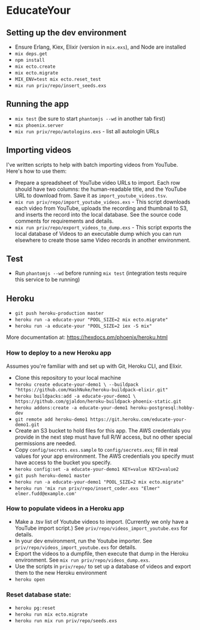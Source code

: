 # EducateYour

## Setting up the dev environment

  * Ensure Erlang, Kiex, Elixir (version in `mix.exs`), and Node are installed
  * `mix deps.get`
  * `npm install`
  * `mix ecto.create`
  * `mix ecto.migrate`
  * `MIX_ENV=test mix ecto.reset_test`
  * `mix run priv/repo/insert_seeds.exs`

## Running the app

  * `mix test` (be sure to start `phantomjs --wd` in another tab first)
  * `mix phoenix.server`
  * `mix run priv/repo/autologins.exs` - list all autologin URLs

## Importing videos

I've written scripts to help with batch importing videos from YouTube. Here's how to use them:

  * Prepare a spreadsheet of YouTube video URLs to import. Each row should have two columns: the human-readable title, and the YouTube URL to download from. Save it as `import_youtube_videos.tsv`.
  * `mix run priv/repo/import_youtube_videos.exs` - This script downloads each video from YouTube, uploads the recording and thumbnail to S3, and inserts the record into the local database. See the source code comments for requirements and details.
  * `mix run priv/repo/export_videos_to_dump.exs` - This script exports the local database of Videos to an executable dump which you can run elsewhere to create those same Video records in another environment.

## Test

  * Run `phantomjs --wd` before running `mix test` (integration tests require this service to be running)

## Heroku

* `git push heroku-production master`
* `heroku run -a educate-your "POOL_SIZE=2 mix ecto.migrate"`
* `heroku run -a educate-your "POOL_SIZE=2 iex -S mix"`

More documentation at: https://hexdocs.pm/phoenix/heroku.html

### How to deploy to a new Heroku app

Assumes you're familiar with and set up with Git, Heroku CLI, and Elixir.

* Clone this repository to your local machine
* `heroku create educate-your-demo1 \
    --buildpack "https://github.com/HashNuke/heroku-buildpack-elixir.git"`
* `heroku buildpacks:add -a educate-your-demo1 \
    https://github.com/gjaldon/heroku-buildpack-phoenix-static.git`
* `heroku addons:create -a educate-your-demo1 heroku-postgresql:hobby-dev`
* `git remote add heroku-demo1 https://git.heroku.com/educate-your-demo1.git`
* Create an S3 bucket to hold files for this app. The AWS credentials you provide in the next step must have full R/W access, but no other special permissions are needed.
* Copy `config/secrets.exs.sample` to `config/secrets.exs`; fill in real values for your app environment. The AWS credentials you specify must have access to the bucket you specify.
* `heroku config:set -a educate-your-demo1 KEY=value KEY2=value2`
* `git push heroku-demo1 master`
* `heroku run -a educate-your-demo1 "POOL_SIZE=2 mix ecto.migrate"`
* `heroku run 'mix run priv/repo/insert_coder.exs "Elmer" elmer.fudd@example.com'`

### How to populate videos in a Heroku app

* Make a .tsv list of Youtube videos to import. (Currently we only have a YouTube import script.) See `priv/repo/videos_import_youtube.exs` for details.
* In your dev environment, run the Youtube importer. See `priv/repo/videos_import_youtube.exs` for details.
* Export the videos to a dumpfile, then execute that dump in the Heroku environment. See `mix run priv/repo/videos_dump.exs`.
* Use the scripts in `priv/repo/` to set up a database of videos and export them to the new Heroku environment
* `heroku open`

### Reset database state:

- `heroku pg:reset`
- `heroku run mix ecto.migrate`
- `heroku run mix run priv/repo/seeds.exs`
